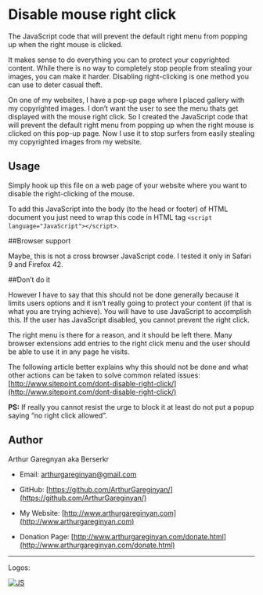 # Disable mouse right click

The JavaScript code that will prevent the default right menu from popping up when the right mouse is clicked.

It makes sense to do everything you can to protect your copyrighted content. While there is no way to completely stop people from stealing your images, you can make it harder. Disabling right-clicking is one method you can use to deter casual theft.

On one of my websites, I have a pop-up page where I placed gallery with my copyrighted images. I don’t want the user to see the menu thats get displayed with the mouse right click. So I created the JavaScript code that will prevent the default right menu from popping up when the right mouse is clicked on this pop-up page. Now I use it to stop surfers from easily stealing my copyrighted images from my website.


## Usage

Simply hook up this file on a web page of your website where you want to disable the right-clicking of the mouse.

To add this JavaScript into the body (to the head or footer) of HTML document you just need to wrap this code in HTML tag `<script language="JavaScript"></script>`.


##Browser support

Maybe, this is not a cross browser JavaScript code. I tested it only in Safari 9 and Firefox 42.


##Don’t do it

However I have to say that this should not be done generally because it limits users options and it isn’t really going to protect your content (if that is what you are trying achieve). You will have to use JavaScript to accomplish this. If the user has JavaScript disabled, you cannot prevent the right click.

The right menu is there for a reason, and it should be left there. Many browser extensions add entries to the right click menu and the user should be able to use it in any page he visits.

The following article better explains why this should not be done and what other actions can be taken to solve common related issues: [http://www.sitepoint.com/dont-disable-right-click/](http://www.sitepoint.com/dont-disable-right-click/)

**PS:** If really you cannot resist the urge to block it at least do not put a popup saying “no right click allowed”.


## Author

Arthur Garegnyan aka Berserkr

* Email: arthurgareginyan@gmail.com

* GitHub: [https://github.com/ArthurGareginyan/](https://github.com/ArthurGareginyan/)

* My Website: [http://www.arthurgareginyan.com](http://www.arthurgareginyan.com)

* Donation Page: [http://www.arthurgareginyan.com/donate.html](http://www.arthurgareginyan.com/donate.html)


---
Logos:

[![JS](https://dl.dropboxusercontent.com/s/zumy31fjzyj4p6z/JavaScript.png)]()